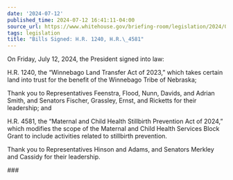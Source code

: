 ```yaml
---
date: '2024-07-12'
published_time: 2024-07-12 16:41:11-04:00
source_url: https://www.whitehouse.gov/briefing-room/legislation/2024/07/12/bills-signed-h-r-1240-h-r-4581/
tags: legislation
title: "Bills Signed: H.R. 1240, H.R.\_4581"
---
```

 
On Friday, July 12, 2024, the President signed into law:

H.R. 1240, the “Winnebago Land Transfer Act of 2023,” which takes
certain land into trust for the benefit of the Winnebago Tribe of
Nebraska;  
  
Thank you to Representatives Feenstra, Flood, Nunn, Davids, and Adrian
Smith, and Senators Fischer, Grassley, Ernst, and Ricketts for their
leadership; and

H.R. 4581, the “Maternal and Child Health Stillbirth Prevention Act of
2024,” which modifies the scope of the Maternal and Child Health
Services Block Grant to include activities related to stillbirth
prevention.  
  
Thank you to Representatives Hinson and Adams, and Senators Merkley and
Cassidy for their leadership.

\###
